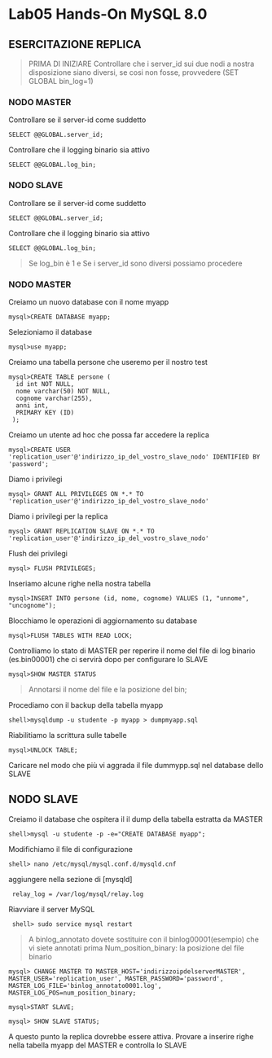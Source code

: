 # Lab05 Hands-On MySQL 8.0

## ESERCITAZIONE REPLICA




>PRIMA DI INIZIARE
>Controllare che i server_id sui due nodi a nostra disposizione siano diversi, se cosi non fosse, provvedere (SET GLOBAL bin_log=1)

### NODO MASTER

Controllare se il server-id come suddetto
```
SELECT @@GLOBAL.server_id;
```

Controllare che il logging binario sia attivo
```
SELECT @@GLOBAL.log_bin;
```


### NODO SLAVE

Controllare se il server-id come suddetto
```
SELECT @@GLOBAL.server_id;
```

Controllare che il logging binario sia attivo
```
SELECT @@GLOBAL.log_bin;
```
>Se log_bin è 1 e 
>Se i server_id sono diversi possiamo procedere




### NODO MASTER


Creiamo un nuovo database con il nome myapp
```
mysql>CREATE DATABASE myapp;
```
Selezioniamo il database
```
mysql>use myapp;
```
Creiamo una tabella persone che useremo per il nostro test
```
mysql>CREATE TABLE persone (
  id int NOT NULL,
  nome varchar(50) NOT NULL,
  cognome varchar(255),
  anni int,
  PRIMARY KEY (ID)
 );
```
Creiamo un utente ad hoc che possa far accedere la replica
```
mysql>CREATE USER 'replication_user'@'indirizzo_ip_del_vostro_slave_nodo' IDENTIFIED BY 'password';
```
Diamo i privilegi
```
mysql> GRANT ALL PRIVILEGES ON *.* TO 'replication_user'@'indirizzo_ip_del_vostro_slave_nodo'
```
Diamo i privilegi per la replica
```
mysql> GRANT REPLICATION SLAVE ON *.* TO 'replication_user'@'indirizzo_ip_del_vostro_slave_nodo'
```
Flush dei privilegi
```
mysql> FLUSH PRIVILEGES;
```

Inseriamo alcune righe nella nostra tabella
``` 
mysql>INSERT INTO persone (id, nome, cognome) VALUES (1, "unnome", "uncognome");
```
Blocchiamo le operazioni di aggiornamento su database
```
mysql>FLUSH TABLES WITH READ LOCK;
```
Controlliamo lo stato di MASTER per reperire il nome del file di log binario (es.bin00001) che ci servirà dopo per configurare lo SLAVE
```
mysql>SHOW MASTER STATUS
```
>Annotarsi il nome del file e la posizione del bin;

Procediamo con il backup della tabella myapp
```
shell>mysqldump -u studente -p myapp > dumpmyapp.sql
```
Riabilitiamo la scrittura sulle tabelle
```
mysql>UNLOCK TABLE;
```
Caricare nel modo che più vi aggrada il file dummypp.sql nel database dello SLAVE



 
 
 
## NODO SLAVE

Creiamo il database che ospitera il il dump della tabella estratta da MASTER
``` 
shell>mysql -u studente -p -e="CREATE DATABASE myapp";
```
Modifichiamo il file di configurazione 
```
shell> nano /etc/mysql/mysql.conf.d/mysqld.cnf
``` 

aggiungere nella sezione di [mysqld]
``` 
 relay_log = /var/log/mysql/relay.log
``` 
Riavviare il server MySQL
```
 shell> sudo service mysql restart
``` 

>A binlog_annotato dovete sostituire con il binlog00001(esempio) che vi siete annotati prima 
>Num_position_binary: la posizione del file binario
 
 ```
 mysql> CHANGE MASTER TO MASTER_HOST='indirizzoipdelserverMASTER', MASTER_USER='replication_user', MASTER_PASSWORD='password', MASTER_LOG_FILE='binlog_annotato0001.log', MASTER_LOG_POS=num_position_binary;
 ```
 ```
 mysql>START SLAVE;
 ```
 ```
 mysql> SHOW SLAVE STATUS;
 ```
A questo punto la replica dovrebbe essere attiva.
Provare a inserire righe nella tabella myapp del MASTER e controlla lo SLAVE
 
